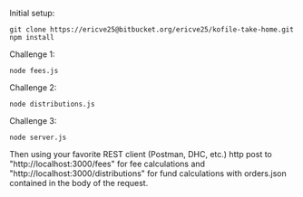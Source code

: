 Initial setup:
```
git clone https://ericve25@bitbucket.org/ericve25/kofile-take-home.git
npm install
```

Challenge 1:
```
node fees.js
```

Challenge 2:
```
node distributions.js
```

Challenge 3:
```
node server.js
```
Then using your favorite REST client (Postman, DHC, etc.) http post to "http://localhost:3000/fees" for fee calculations
and "http://localhost:3000/distributions" for fund calculations with orders.json contained in the body of the request.